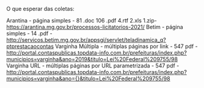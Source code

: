 O que esperar das coletas:

Arantina - página simples - 81 .doc 106 .pdf 4.rtf 2.xls 1.zip- https://arantina.mg.gov.br/processos-licitatorios-2021/
Betim - página simples - 14 .pdf - http://servicos.betim.mg.gov.br/appsgi/servlet/teladinamica_q?ptprestacaocontas 
Varginha Múltipla - múltiplas páginas por link - 547 pdf - http://portal.contaspublicas.topdata-info.com.br/prefeituras/index.php?municipios=varginha&ano=2019&titulo=Lei%20Federal%209755/98
Varginha URL -  múltiplas páginas por URL parametrizada - 547 pdf - http://portal.contaspublicas.topdata-info.com.br/prefeituras/index.php?municipios=varginha&ano={}&titulo=Lei%20Federal%209755/98
